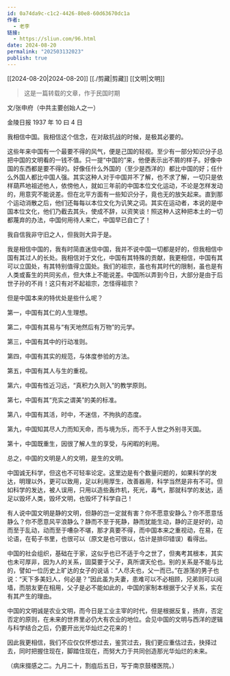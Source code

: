 ```yaml
---
id: 0a74da9c-c1c2-4426-80e8-60d63670dc1a
作者:
  - 老李
链接:
  - https://sliun.com/96.html
date: 2024-08-20
permalink: "202503132023"
publish: true
---
```

  
[[2024-08-20|2024-08-20]] [[./剪藏|剪藏]] [[文明|文明]]   
  
> 这是一篇转载的文章，作于民国时期  
  
文/张申府（中共主要创始人之一）  
  
金陵日报 1937 年 10 曰 4 日  
  
我相信中国。我相信这个信念，在对敌抗战的时候，是极其必要的。  
  
这些年来中国有一个最要不得的风气，便是己国的轻视。至少有一部分知识分子总把中国的文明看的一钱不值。只一提“中国的”来，他便表示出不屑的样子。好像中国的东西都是要不得的。好像任什么外国的（至少是西洋的）都比中国的好；任什么外国人都比中国人强。其实这种人对于中国并不了解，也不求了解，一切只是依样葫芦地祖述他人，依傍他人，就如三年前的中国本位文化运动，不论是怎样发动的，用意究不能说差。但在北平方面有一些知识分子，竟也无的放矢起来。直到那个运动消散之后，他们还每每以本位文化为讥笑之词。其实在运动者，本说的是中国本位文化，他们乃截去其头，使成不辞，以资笑谈！照这种人这种把本土的一切都蔑弃的办法，中国何用待人来亡，中国早已自亡了！  
  
我自信我非守旧之人，但我则大异于是。  
  
我是相信中国的，我有时简直迷信中国，我并不说中国一切都是好的，但我相信中国有其过人的长处。我相信对于文化，中国有其特殊的贡献，我更相信，中国有其可以立国处，有其特别值得立国处。我们的祖宗，虽也有其时代的限制，虽也是有人类或畜生的共同劣点，但大体上不能说差。中国所以弄到今日，大部分是由于后世子孙的不肖！这只有对不起祖宗，怎怪得祖宗？  
  
但是中国本来的特优处是些什么呢？  
  
第一，中国有其仁的人生理想。  
  
第二，中国有其易与“有天地然后有万物”的元学。  
  
第三，中国有其中的行动准则。  
  
第四，中国有其实的规范，与体度参验的方法。  
  
第五，中国有其人与生的重视。  
  
第六，中国有性近习远，“真积力久则入”的教学原则。  
  
第七，中国有其“充实之谓美”的美的标准。  
  
第八，中国有其活，时中，不迷信，不拘执的态度。  
  
第九，中国知其尽人力而知天命，而与境为乐，而不于人世之外别寻天国。  
  
第十，中国既重生，因很了解人生的享受，与闲暇的利用。  
  
总之，中国的文明是人的文明，是生的文明。  
  
中国诚无科学，但这也不可轻率论定。这里边是有个数量问题的，如果科学的发达，明理以外，更可以致用，足以利用厚生，改善器用，科学当然是非有不可。但如科学的发达，被人误用，只用以造些轰炸机，死光，毒气，那就科学的发达，适足以毁坏人类，毁坏文明，也毁坏了科学自己！  
  
有人说中国文明是静的文明，但静的岂一定就有害？你不愿意安静么？你不愿意恬静么？你不愿意风平浪静么？静而不至于死静，静而犹能生动，静的正是好的，动而至于乱动，动而至于嘈杂不堪，那才真要不得，而中国本来之重视动，在易，在论语，在荀子书里，也很可以（原文是也可很以，估计是排印错误）看得出。  
  
中国的社会组织，基础在于家，这似乎也已不适于今之世了，但夷考其根本，其实也未可厚非，因为人的关系，固莫要于父子，真所谓天伦也。别的关系是不能与比的，譬如一位历史上旷达的女子的说话：“人尽夫也，父一而已。”在游荡的男子也说：“天下多美妇人，何必是？”因此虽为夫妻，患难可以不必相顾，兄弟则可以阋墙，而朋友更在相用，父子是必不能如此的，中国的家制本根据于父子关系，实在有其产生的理由。  
  
中国的文明诚是农业文明，而今日是工业主宰的时代，但是根据反复，扬弃，否定否定的原则，在未来的世界里必仍大有农业的地位。会见中国的文明与西洋的逻辑与科学结合之后，仍要开出光华灿烂之花来的！  
  
因此我更相信，我们不应仅仅怀想过去，鉴赏过去，我们更应重估过去，抉择过去，同时把握住现在，脚踏住现在，而努大力于共同创造那光华灿烂的未来。  
  
（病床掇感之二。九月二十，割疽后五日，写于南京鼓楼医院。）  
